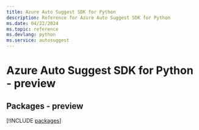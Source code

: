 ```yaml
---
title: Azure Auto Suggest SDK for Python
description: Reference for Azure Auto Suggest SDK for Python
ms.date: 04/22/2024
ms.topic: reference
ms.devlang: python
ms.service: autosuggest
---
```

# Azure Auto Suggest SDK for Python - preview
## Packages - preview
[!INCLUDE [packages](auto-suggest-index.md)]